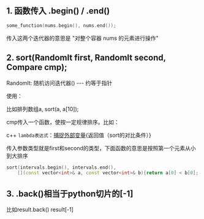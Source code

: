 ## 1. 函数传入 .begin() / .end()
```c++
some_function(nums.begin(), nums.end());
```
传入这两个迭代器的意思是 "对整个容器 nums 的元素进行操作"


## 2. sort(RandomIt first, RandomIt second, Compare cmp);

RandomIt: 随机访问迭代器() --- 约等于指针

使用：

比如排列数组a, sort(a, a[10]);

cmp传入一个函数，使按一定规律排序。比如：

c++ `lambda表达式`：[捕捉外部变量](传入参数){返回值（sort的对比条件）}

传入参数类型就是first和second的类型，下面函数的意思是按照第一个元素从小到大排序
```c++
sort(intervals.begin(), intervals.end(),
    [](const vector<int>& a, const vector<int>& b){return a[0] < b[0]; });
```


## 3. .back()相当于python切片的[-1]
比如result.back()  result[-1]